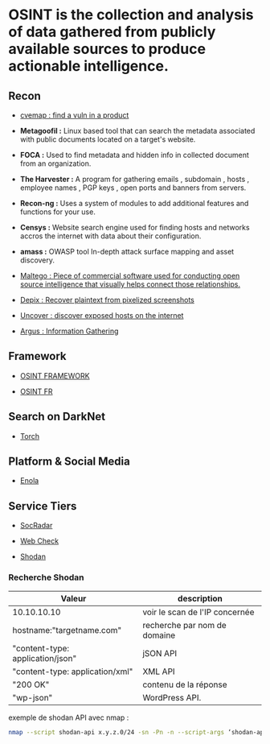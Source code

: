 # OSINT is the collection and analysis of data gathered from publicly available sources to produce actionable intelligence. 

## Recon

* [cvemap : find a vuln in a product](https://github.com/projectdiscovery/cvemap)

* **Metagoofil :** Linux based tool that can search the metadata associated with public documents located on a target's website.

* **FOCA :** Used to find metadata and hidden info in collected document from an organization.

* **The Harvester :** A program for gathering emails , subdomain , hosts , employee names , PGP keys , open ports and banners from servers.

* **Recon-ng :** Uses a system of modules to add additional features and functions for your use. 

* **Censys :** Website search engine used for finding hosts and networks accros the internet with data about their configuration.

* **amass :** OWASP tool In-depth attack surface mapping and asset discovery.

* [Maltego : Piece of commercial software used for conducting open source intelligence that visually helps connect those relationships.](https://www.maltego.com/)

* [Depix : Recover plaintext from pixelized screenshots](https://github.com/spipm/Depix)

* [Uncover : discover exposed hosts on the internet](https://github.com/projectdiscovery/uncover)

* [Argus : Information Gathering](https://github.com/jasonxtn/Argus)

## Framework

* [OSINT FRAMEWORK](https://osintframework.com/)

* [OSINT FR](https://osintfr.com/fr/outils/)

## Search on DarkNet

* [Torch](https://torchsearch.wordpress.com/)

## Platform & Social Media

* [Enola](https://github.com/TheYahya/enola)

## Service Tiers

* [SocRadar](https://socradar.io/)

* [Web Check](https://web-check.xyz/)

* [Shodan](https://www.shodan.io/)

### Recherche Shodan

| Valeur | description |
|--------|-------------|
|10.10.10.10 | voir le scan de l'IP concernée |
|hostname:"targetname.com" | recherche par nom de domaine |
|"content-type: application/json" | jSON API |
|"content-type: application/xml" | XML API |
|"200 OK" | contenu de la réponse |
|"wp-json" | WordPress API. |

exemple de shodan API avec nmap : 

```bash
nmap --script shodan-api x.y.z.0/24 -sn -Pn -n --script-args ‘shodan-api.outfile=patato.csv,shodan-apikey=SHODANAPIKEY’
```
